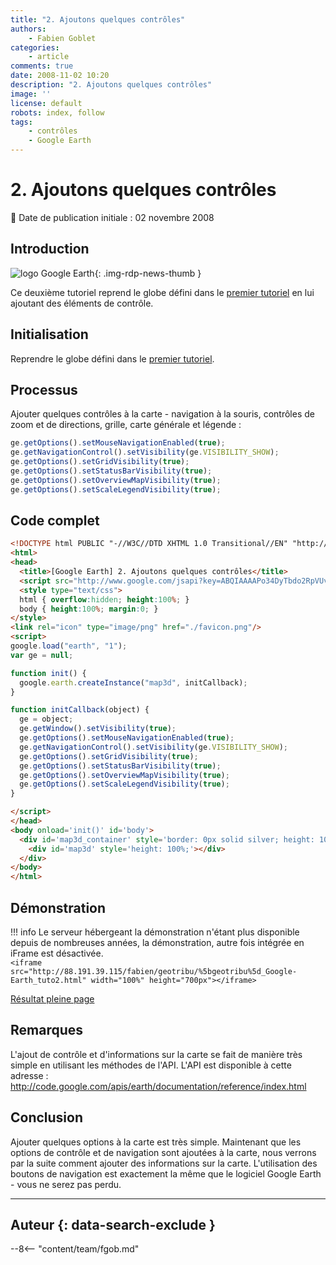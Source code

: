 ```yaml
---
title: "2. Ajoutons quelques contrôles"
authors:
    - Fabien Goblet
categories:
    - article
comments: true
date: 2008-11-02 10:20
description: "2. Ajoutons quelques contrôles"
image: ''
license: default
robots: index, follow
tags:
    - contrôles
    - Google Earth
---
```


# 2. Ajoutons quelques contrôles

:calendar: Date de publication initiale : 02 novembre 2008

## Introduction

![logo Google Earth](https://cdn.geotribu.fr/img/logos-icones/entreprises_association/google/googleearth.png "logo Google Earth"){: .img-rdp-news-thumb }

Ce deuxième tutoriel reprend le globe défini dans le [premier tutoriel](/articles/2008/2008-10-28_1-introduction-a-l-api-google-earth/) en lui ajoutant des éléments de contrôle.  

## Initialisation

Reprendre le globe défini dans le [premier tutoriel](/articles/2008/2008-10-28_1-introduction-a-l-api-google-earth/).  

## Processus

Ajouter quelques contrôles à la carte - navigation à la souris, contrôles de zoom et de directions, grille, carte générale et légende :  

```javascript
ge.getOptions().setMouseNavigationEnabled(true);  
ge.getNavigationControl().setVisibility(ge.VISIBILITY_SHOW);  
ge.getOptions().setGridVisibility(true);  
ge.getOptions().setStatusBarVisibility(true);  
ge.getOptions().setOverviewMapVisibility(true);  
ge.getOptions().setScaleLegendVisibility(true);
```  

## Code complet

```html
<!DOCTYPE html PUBLIC "-//W3C//DTD XHTML 1.0 Transitional//EN" "http://www.w3.org/TR/xhtml1/DTD/xhtml1-transitional.dtd">
<html>
<head>
  <title>[Google Earth] 2. Ajoutons quelques contrôles</title>
  <script src="http://www.google.com/jsapi?key=ABQIAAAAPo34DyTbdo2RpVUvdvK1qxTVkAM76o12Ue_ZZqmwjROaqOyBLhQVBCYY9lnsLXH3mdZLo-PWW8Z1DQ"></script>
  <style type="text/css">
  html { overflow:hidden; height:100%; }
  body { height:100%; margin:0; }
</style>
<link rel="icon" type="image/png" href="./favicon.png"/>
<script>
google.load("earth", "1");
var ge = null;

function init() {
  google.earth.createInstance("map3d", initCallback);
}

function initCallback(object) {
  ge = object;
  ge.getWindow().setVisibility(true);
  ge.getOptions().setMouseNavigationEnabled(true);
  ge.getNavigationControl().setVisibility(ge.VISIBILITY_SHOW);
  ge.getOptions().setGridVisibility(true);
  ge.getOptions().setStatusBarVisibility(true);
  ge.getOptions().setOverviewMapVisibility(true);
  ge.getOptions().setScaleLegendVisibility(true);
}

</script>
</head>
<body onload='init()' id='body'>
  <div id='map3d_container' style='border: 0px solid silver; height: 100%; width: 100%;'>
    <div id='map3d' style='height: 100%;'></div>
  </div>
</body>
</html>
```  

## Démonstration

!!! info
    Le serveur hébergeant la démonstration n'étant plus disponible depuis de nombreuses années, la démonstration, autre fois intégrée en iFrame est désactivée.  
    `<iframe src="http://88.191.39.115/fabien/geotribu/%5bgeotribu%5d_Google-Earth_tuto2.html" width="100%" height="700px"></iframe>`

[Résultat pleine page](http://88.191.39.115/fabien/geotribu/%5bgeotribu%5d_Google-Earth_tuto2.html)

## Remarques

L'ajout de contrôle et d'informations sur la carte se fait de manière très simple en utilisant les méthodes de l'API.
L'API est disponible à cette adresse : <http://code.google.com/apis/earth/documentation/reference/index.html>

## Conclusion

Ajouter quelques options à la carte est très simple.
Maintenant que les options de contrôle et de navigation sont ajoutées à la carte, nous verrons par la suite comment ajouter des informations sur la carte.
L'utilisation des boutons de navigation est exactement la même que le logiciel Google Earth - vous ne serez pas perdu.

----

## Auteur {: data-search-exclude }

--8<-- "content/team/fgob.md"
